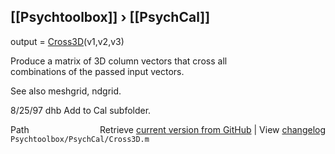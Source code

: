 ## [[Psychtoolbox]] &#8250; [[PsychCal]]

output = [Cross3D](Cross3D)(v1,v2,v3)  
  
Produce a matrix of 3D column vectors that cross all  
combinations of the passed input vectors.  
  
See also meshgrid, ndgrid.  
  
8/25/97   dhb  Add to Cal subfolder.  




<div class="code_header" style="text-align:right;">
  <span style="float:left;">Path&nbsp;&nbsp;</span> <span class="counter">Retrieve <a href=
  "https://raw.github.com/Psychtoolbox-3/Psychtoolbox-3/beta/Psychtoolbox/PsychCal/Cross3D.m">current version from GitHub</a> | View <a href=
  "https://github.com/Psychtoolbox-3/Psychtoolbox-3/commits/beta/Psychtoolbox/PsychCal/Cross3D.m">changelog</a></span>
</div>
<div class="code">
  <code>Psychtoolbox/PsychCal/Cross3D.m</code>
</div>

